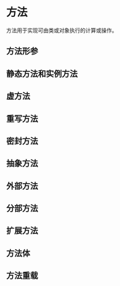 # 方法

方法用于实现可由类或对象执行的计算或操作。

## 方法形参

## 静态方法和实例方法

## 虚方法

## 重写方法

## 密封方法

## 抽象方法

## 外部方法

## 分部方法

## 扩展方法

## 方法体

## 方法重载



